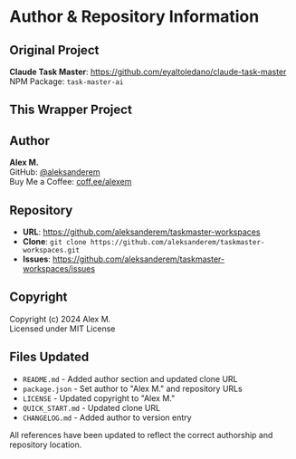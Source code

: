 # Author & Repository Information

## Original Project
**Claude Task Master**: https://github.com/eyaltoledano/claude-task-master  
NPM Package: `task-master-ai`

## This Wrapper Project

## Author
**Alex M.**  
GitHub: [@aleksanderem](https://github.com/aleksanderem)  
Buy Me a Coffee: [coff.ee/alexem](https://coff.ee/alexem)

## Repository
- **URL**: https://github.com/aleksanderem/taskmaster-workspaces
- **Clone**: `git clone https://github.com/aleksanderem/taskmaster-workspaces.git`
- **Issues**: https://github.com/aleksanderem/taskmaster-workspaces/issues

## Copyright
Copyright (c) 2024 Alex M.  
Licensed under MIT License

## Files Updated
- `README.md` - Added author section and updated clone URL
- `package.json` - Set author to "Alex M." and repository URLs
- `LICENSE` - Updated copyright to "Alex M."
- `QUICK_START.md` - Updated clone URL
- `CHANGELOG.md` - Added author to version entry

All references have been updated to reflect the correct authorship and repository location.